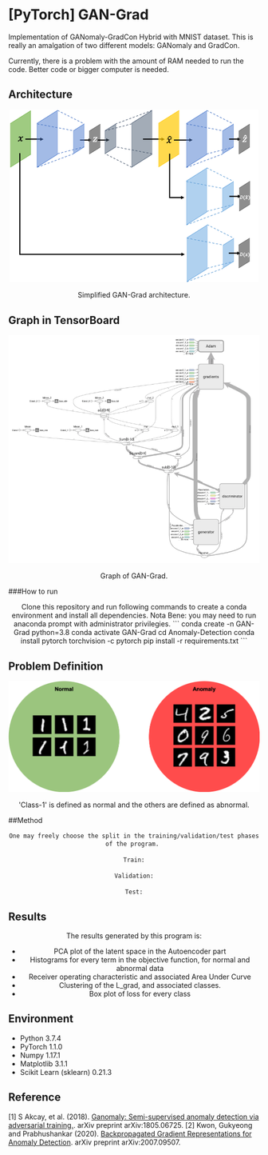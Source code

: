 [PyTorch] GAN-Grad
=====

Implementation of GANomaly-GradCon Hybrid with MNIST dataset. This is really an amalgation of two different models: GANomaly and GradCon.

Currently, there is a problem with the amount of RAM needed to run the code. Better code or bigger computer is needed.

## Architecture
<div align="center">
  <img src="./figures/ganomaly.png" width="500">  
  <p>Simplified GAN-Grad architecture.</p>
</div>

## Graph in TensorBoard
<div align="center">
  <img src="./figures/graph.png" width="800">  
  <p>Graph of GAN-Grad.</p>
</div>

###How to run
<div align="center">
Clone this repository and run following commands to create a conda environment and install all dependencies. Nota Bene: 
you may need to run anaconda prompt with administrator privilegies.
```
	conda create -n GAN-Grad python=3.8
	conda activate GAN-Grad
	cd Anomaly-Detection
	conda install pytorch torchvision -c pytorch
	pip install -r requirements.txt
```
</div>

## Problem Definition
<div align="center">
  <img src="./figures/definition.png" width="600">  
  <p>'Class-1' is defined as normal and the others are defined as abnormal.</p>
</div>

##Method 
<div align="center">


	One may freely choose the split in the training/validation/test phases of the program. 
	
	Train:
	
	Validation:
	
	Test:
</div>

## Results
<div align="center">
	The results generated by this program is:
	<ul>
	<li>PCA plot of the latent space in the Autoencoder part</li>
	<li>Histograms for every term in the objective function, for normal and abnormal data</li>
	<li>Receiver operating characteristic and associated Area Under Curve</li>
	<li>Clustering of the L_grad, and associated classes.</li>
	<li>Box plot of loss for every class</li>
	</ul>
</div>


## Environment
* Python 3.7.4  
* PyTorch 1.1.0  
* Numpy 1.17.1  
* Matplotlib 3.1.1  
* Scikit Learn (sklearn) 0.21.3  

## Reference
[1] S Akcay, et al. (2018). <a href="https://arxiv.org/abs/1805.06725">Ganomaly: Semi-supervised anomaly detection via adversarial training.</a>. arXiv preprint arXiv:1805.06725.
[2] Kwon, Gukyeong and Prabhushankar (2020). <a href="https://arxiv.org/abs/2007.09507">Backpropagated Gradient Representations for Anomaly Detection</a>. arXiv preprint arXiv:2007.09507. 
